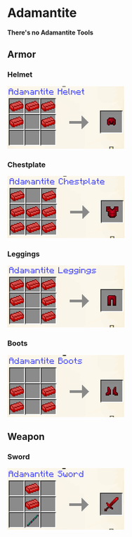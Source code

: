 # Adamantite

**There's no Adamantite Tools**

## **Armor**

### Helmet

****![](<../../.gitbook/assets/image (4).png>)****

### Chestplate

****![](<../../.gitbook/assets/image (47).png>)****

### Leggings

****![](<../../.gitbook/assets/image (17).png>)****

### Boots

****![](<../../.gitbook/assets/image (60).png>)****

## Weapon

### Sword

****![](<../../.gitbook/assets/image (49).png>)****

